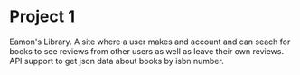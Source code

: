 # Project 1

Eamon's Library. A site where a user makes and account and can seach for books to see reviews from other users as well as leave their own reviews. API support to get json data about books by isbn number.
